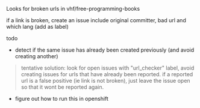 Looks for broken urls in vhf/free-programming-books


if a link is broken, create an issue
include original committer, bad url and which lang (add as label)


todo

* detect if the same issue has already been created previously (and avoid creating another)

> tentative solution: look for open issues with "url_checker" label, avoid creating issues for urls that have already been reported. if a reported url is a false positive (ie link is not broken), just leave the issue open so that it wont be reported again.


* figure out how to run this in openshift
